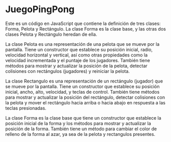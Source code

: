 # JuegoPingPong

Este es un código en JavaScript que contiene la definición de tres clases: Forma, Pelota y Rectángulo. La clase Forma es la clase base, y las otras dos clases Pelota y Rectángulo heredan de ella.

La clase Pelota es una representación de una pelota que se mueve por la pantalla. Tiene un constructor que establece su posición inicial, radio, velocidad horizontal y vertical, así como otras propiedades como la velocidad incrementada y el puntaje de los jugadores. También tiene métodos para mostrar y actualizar la posición de la pelota, detectar colisiones con rectángulos (jugadores) y reiniciar la pelota.

La clase Rectangulo es una representación de un rectángulo (jugador) que se mueve por la pantalla. Tiene un constructor que establece su posición inicial, ancho, alto, velocidad, y teclas de control. También tiene métodos para mostrar y actualizar la posición del rectángulo, detectar colisiones con la pelota y mover el rectángulo hacia arriba o hacia abajo en respuesta a las teclas presionadas.

La clase Forma es la clase base que tiene un constructor que establece la posición inicial de la forma y los métodos para mostrar y actualizar la posición de la forma. También tiene un método para cambiar el color de relleno de la forma al azar, ya sea de la pelota y rectangulos presentes.

